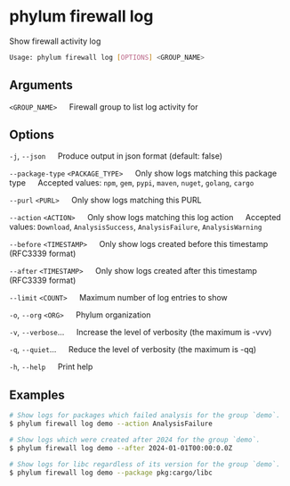 # phylum firewall log

Show firewall activity log

```sh
Usage: phylum firewall log [OPTIONS] <GROUP_NAME>
```

## Arguments

`<GROUP_NAME>`
&emsp; Firewall group to list log activity for

## Options

`-j`, `--json`
&emsp; Produce output in json format (default: false)

`--package-type` `<PACKAGE_TYPE>`
&emsp; Only show logs matching this package type
&emsp; Accepted values: `npm`, `gem`, `pypi`, `maven`, `nuget`, `golang`, `cargo`

`--purl` `<PURL>`
&emsp; Only show logs matching this PURL

`--action` `<ACTION>`
&emsp; Only show logs matching this log action
&emsp; Accepted values: `Download`, `AnalysisSuccess`, `AnalysisFailure`, `AnalysisWarning`

`--before` `<TIMESTAMP>`
&emsp; Only show logs created before this timestamp (RFC3339 format)

`--after` `<TIMESTAMP>`
&emsp; Only show logs created after this timestamp (RFC3339 format)

`--limit` `<COUNT>`
&emsp; Maximum number of log entries to show

`-o`, `--org` `<ORG>`
&emsp; Phylum organization

`-v`, `--verbose`...
&emsp; Increase the level of verbosity (the maximum is -vvv)

`-q`, `--quiet`...
&emsp; Reduce the level of verbosity (the maximum is -qq)

`-h`, `--help`
&emsp; Print help

## Examples

```sh
# Show logs for packages which failed analysis for the group `demo`.
$ phylum firewall log demo --action AnalysisFailure

# Show logs which were created after 2024 for the group `demo`.
$ phylum firewall log demo --after 2024-01-01T00:00:0.0Z

# Show logs for libc regardless of its version for the group `demo`.
$ phylum firewall log demo --package pkg:cargo/libc
```
